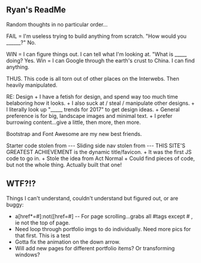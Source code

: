 

## Ryan's ReadMe

Random thoughts in no particular order...

FAIL = I'm useless trying to build anything from scratch. "How would you ______?" No.

WIN = I can figure things out. I can tell what I'm looking at. "What is _____ doing? Yes.
Win = I can Google through the earth's crust to China. I can find anything.

THUS. This code is all torn out of other places on the Interwebs. Then heavily manipulated.

RE: Design
    + I have a fetish for design, and spend way too much time belaboring how it looks.
    + I also suck at / steal / manipulate other designs.
    + I literally look up "_____ trends for 2017" to get design ideas.
    + General preference is for big, landscape images and minimal text.
    + I prefer burrowing content...give a little, then more, then more.

Bootstrap and Font Awesome are my new best friends.


Starter code stolen from ---
Sliding side nav stolen from ---
THIS SITE'S GREATEST ACHIEVEMENT is the dynamic title/favicon.
    + It was the first JS code to go in.
    + Stole the idea from Act Normal
    + Could find pieces of code, but not the whole thing. Actually built that one!


## WTF?!?
  Things I can't understand, couldn't understand but figured out, or are buggy:
  + a[href*=#]:not([href=#] -- For page scrolling...grabs all #tags except #   , ie not the top of page.
  + Need loop through portfolio imgs to do individually. Need more pics for that first. This is a test
  + Gotta fix the animation on the down arrow.
  + Will add new pages for different portfolio items? Or transforming windows? 
